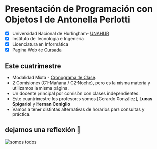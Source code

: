 # Presentación de Programación con Objetos I de Antonella Perlotti
- [x] Universidad Nacional de Hurlingham- [UNAHUR](https://unahur.edu.ar)
- [x] Instituto de Tecnología e Ingeniería 
- [x] Licenciatura en Informática
- [x] Pagína Web de [Cursada](https://obj1-unahur.github.io/)

## Este cuatrimestre 
* Modalidad Mixta - [Cronograma de Clase](https://docs.google.com/spreadsheets/d/19FZB2t00NWQ7dwygWRktajAV2mjbeTOqePBJ9XRWacw/edit?usp=sharing). 
* 2 Comisiones (C1-Mañana / C2-Noche), pero es la misma materia y utilizamos la misma página.
* Un docente principal por comisión con clases independientes. 
* Este cuantrimestre los profesores somos [Gerardo González], **Lucas Spigariol** y **Hernan Coniglio**
* Vamos a tener distintas alternativas de horarios para consultas y práctica.

## dejamos una reflexión 🤪
![somos todos](https://github.com/obj1-unahur-2022s1/PresentacionPersonal/blob/main/meme.jpg)
